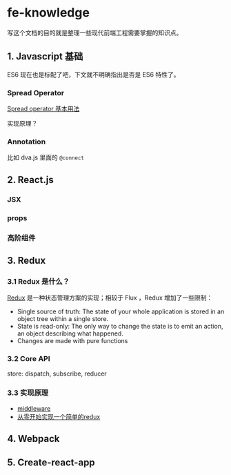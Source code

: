 # fe-knowledge
写这个文档的目的就是整理一些现代前端工程需要掌握的知识点。

## 1. Javascript 基础
ES6 现在也是标配了吧，下文就不明确指出是否是 ES6 特性了。

### Spread Operator
[Spread operator 基本用法](https://developer.mozilla.org/en-US/docs/Web/JavaScript/Reference/Operators/Spread_syntax)

实现原理？

### Annotation
比如 dva.js 里面的 `@connect`

## 2. React.js
### JSX

### props

### 高阶组件

## 3. Redux
### 3.1 Redux 是什么？
[Redux](https://redux.js.org/introduction) 是一种状态管理方案的实现；相较于 Flux ，Redux 增加了一些限制：
- Single source of truth: The state of your whole application is stored in an object tree within a single store.
- State is read-only: The only way to change the state is to emit an action, an object describing what happened.
- Changes are made with pure functions

### 3.2 Core API
store: dispatch, subscribe, reducer

### 3.3 实现原理
- [middleware](https://redux.js.org/advanced/middleware)
- [从零开始实现一个简单的redux](https://juejin.im/post/5a1ebe3b51882575d42f2629)


## 4. Webpack

## 5. Create-react-app


